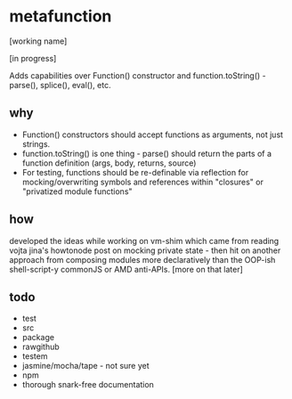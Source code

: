 metafunction
============

[working name]

[in progress]

Adds capabilities over Function() constructor and function.toString() - parse(), splice(), eval(), etc.

why
---

+ Function() constructors should accept functions as arguments, not just strings.
+ function.toString() is one thing - parse() should return the parts of a function definition (args, body, returns, 
    source)
+ For testing, functions should be re-definable via reflection for mocking/overwriting 
    symbols and references within "closures" or "privatized module functions"

how
---

developed the ideas while working on vm-shim which came from reading vojta jina's howtonode post on mocking private 
state - then hit on another approach from composing modules more declaratively than the OOP-ish shell-script-y commonJS 
or AMD anti-APIs. 
[more on that later]

todo
----
+ test
+ src
+ package
+ rawgithub
+ testem
+ jasmine/mocha/tape - not sure yet
+ npm
+ thorough snark-free documentation

